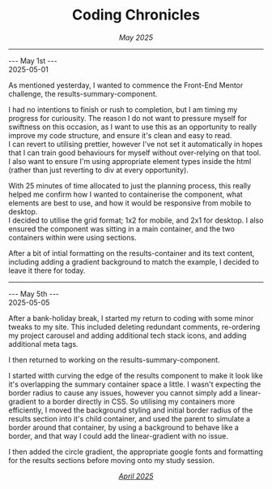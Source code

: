 <h1 align = "center"> Coding Chronicles </h1>
 <div align = "center"><i> May 2025 </i></div>

 ------------

--- May 1st ---  
2025-05-01

As mentioned yesterday, I wanted to commence the Front-End Mentor challenge, the results-summary-component.  

I had no intentions to finish or rush to completion, but I am timing my progress for curiousity.  The reason I do not want to pressure myself for swiftness on this occasion, as I want to use this as an opportunity to really improve my code structure, and ensure it's clean and easy to read.  
I can revert to utilising prettier, however I've not set it automatically in hopes that I can train good behaviours for myself without over-relying on that tool.  
I also want to ensure I'm using appropriate element types inside the html (rather than just reverting to div at every opportunity).  

With 25 minutes of time allocated to just the planning process, this really helped me confirm how I wanted to containerise the component, what elements are best to use, and how it would be responsive from mobile to desktop.  
I decided to utilise the grid format; 1x2 for mobile, and 2x1 for desktop.  I also ensured the component was sitting in a main container, and the two containers within were using sections.  

After a bit of intial formatting on the results-container and its text content, including adding a gradient background to match the example, I decided to leave it there for today.

------------

--- May 5th ---  
2025-05-05 

After a bank-holiday break, I started my return to coding with some minor tweaks to my site.  This included deleting redundant comments, re-ordering my project carousel and adding additional tech stack icons, and adding additional meta tags.  

I then returned to working on the results-summary-component. 

I started witth curving the edge of the results component to make it look like it's overlapping the summary container space a little. I wasn't expecting the border radius to cause any issues, however you cannot simply add a linear-gradient to a border directly in CSS. So utilising my containers more efficiently, I moved the background styling and initial border radius of the results section into it's child container, and used the parent to simulate a border around that container, by using a background to behave like a border, and that way I could add the linear-gradient with no issue.  

I then added the circle gradient, the appropriate google fonts and formatting for the results sections before moving onto my study session.  


<div align = "center"><i><a href="2025-04.md">April 2025</a></i></div>
